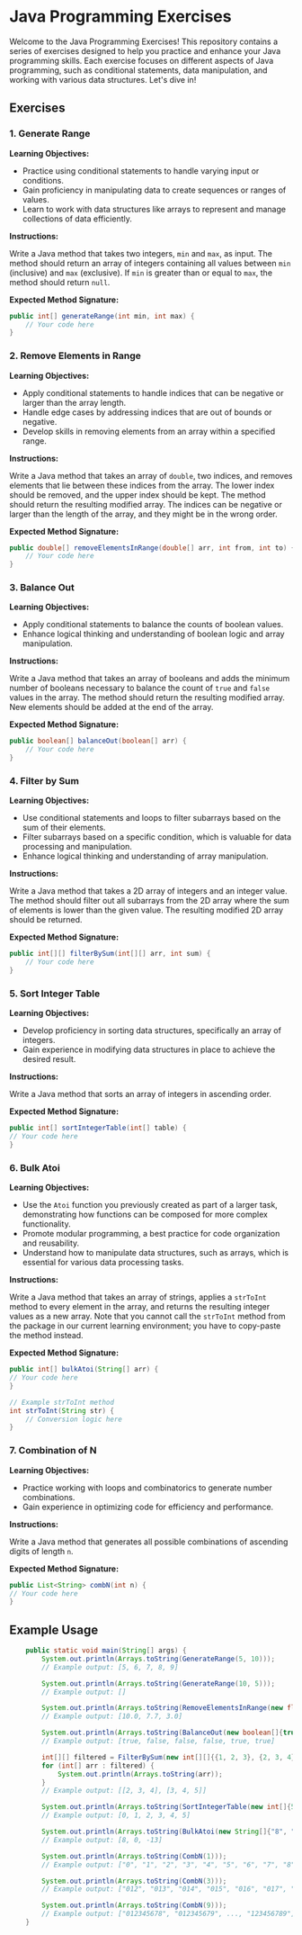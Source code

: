 # Java Programming Exercises

Welcome to the Java Programming Exercises! This repository contains a series of exercises designed to help you practice and enhance your Java programming skills. Each exercise focuses on different aspects of Java programming, such as conditional statements, data manipulation, and working with various data structures. Let's dive in!

## Exercises

### 1. Generate Range

**Learning Objectives:**

- Practice using conditional statements to handle varying input or conditions.
- Gain proficiency in manipulating data to create sequences or ranges of values.
- Learn to work with data structures like arrays to represent and manage collections of data efficiently.

**Instructions:**

Write a Java method that takes two integers, `min` and `max`, as input. The method should return an array of integers containing all values between `min` (inclusive) and `max` (exclusive). If `min` is greater than or equal to `max`, the method should return `null`.

**Expected Method Signature:**
```java
public int[] generateRange(int min, int max) {
    // Your code here
}
```
### 2. Remove Elements in Range

**Learning Objectives:**

- Apply conditional statements to handle indices that can be negative or larger than the array length.
- Handle edge cases by addressing indices that are out of bounds or negative.
- Develop skills in removing elements from an array within a specified range.

**Instructions:**

Write a Java method that takes an array of `double`, two indices, and removes elements that lie between these indices from the array. The lower index should be removed, and the upper index should be kept. The method should return the resulting modified array. The indices can be negative or larger than the length of the array, and they might be in the wrong order.

**Expected Method Signature:**

```java
public double[] removeElementsInRange(double[] arr, int from, int to) {
    // Your code here
}
```

### 3. Balance Out

**Learning Objectives:**

- Apply conditional statements to balance the counts of boolean values.
- Enhance logical thinking and understanding of boolean logic and array manipulation.

**Instructions:**

Write a Java method that takes an array of booleans and adds the minimum number of booleans necessary to balance the count of `true` and `false` values in the array. The method should return the resulting modified array. New elements should be added at the end of the array.

**Expected Method Signature:**
```java
public boolean[] balanceOut(boolean[] arr) {
    // Your code here
}
```

### 4. Filter by Sum

**Learning Objectives:**

- Use conditional statements and loops to filter subarrays based on the sum of their elements.
- Filter subarrays based on a specific condition, which is valuable for data processing and manipulation.
- Enhance logical thinking and understanding of array manipulation.

**Instructions:**

Write a Java method that takes a 2D array of integers and an integer value. The method should filter out all subarrays from the 2D array where the sum of elements is lower than the given value. The resulting modified 2D array should be returned.

**Expected Method Signature:**
```java
public int[][] filterBySum(int[][] arr, int sum) {
    // Your code here
}
```

### 5. Sort Integer Table

**Learning Objectives:**

- Develop proficiency in sorting data structures, specifically an array of integers.
- Gain experience in modifying data structures in place to achieve the desired result.

**Instructions:**

Write a Java method that sorts an array of integers in ascending order.

**Expected Method Signature:**
```java
public int[] sortIntegerTable(int[] table) {
// Your code here
}
```

### 6. Bulk Atoi

**Learning Objectives:**

- Use the `Atoi` function you previously created as part of a larger task, demonstrating how functions can be composed for more complex functionality.
- Promote modular programming, a best practice for code organization and reusability.
- Understand how to manipulate data structures, such as arrays, which is essential for various data processing tasks.

**Instructions:**

Write a Java method that takes an array of strings, applies a `strToInt` method to every element in the array, and returns the resulting integer values as a new array. Note that you cannot call the `strToInt` method from the package in our current learning environment; you have to copy-paste the method instead.

**Expected Method Signature:**
```java
public int[] bulkAtoi(String[] arr) {
// Your code here
}

// Example strToInt method
int strToInt(String str) {
    // Conversion logic here
}
```

### 7. Combination of N

**Learning Objectives:**

- Practice working with loops and combinatorics to generate number combinations.
- Gain experience in optimizing code for efficiency and performance.

**Instructions:**

Write a Java method that generates all possible combinations of ascending digits of length `n`.

**Expected Method Signature:**
```java
public List<String> combN(int n) {
// Your code here
}
```

## Example Usage

```java
    public static void main(String[] args) {
        System.out.println(Arrays.toString(GenerateRange(5, 10)));
        // Example output: [5, 6, 7, 8, 9]

        System.out.println(Arrays.toString(GenerateRange(10, 5)));
        // Example output: []

        System.out.println(Arrays.toString(RemoveElementsInRange(new float[]{10.0f, 0.8f, -0.4f, 20.0f, 7.7f, 3.0f}, 4, 1)));
        // Example output: [10.0, 7.7, 3.0]

        System.out.println(Arrays.toString(BalanceOut(new boolean[]{true, false, false, false})));
        // Example output: [true, false, false, false, true, true]

        int[][] filtered = FilterBySum(new int[][]{{1, 2, 3}, {2, 3, 4}, {3, 4, 5}}, 9);
        for (int[] arr : filtered) {
            System.out.println(Arrays.toString(arr));
        }
        // Example output: [[2, 3, 4], [3, 4, 5]]

        System.out.println(Arrays.toString(SortIntegerTable(new int[]{5, 4, 3, 2, 1, 0})));
        // Example output: [0, 1, 2, 3, 4, 5]

        System.out.println(Arrays.toString(BulkAtoi(new String[]{"8", "kood", "-13"})));
        // Example output: [8, 0, -13]

        System.out.println(Arrays.toString(CombN(1)));
        // Example output: ["0", "1", "2", "3", "4", "5", "6", "7", "8", "9"]

        System.out.println(Arrays.toString(CombN(3)));
        // Example output: ["012", "013", "014", "015", "016", "017", "018", ..., "679", "689", "789"]

        System.out.println(Arrays.toString(CombN(9)));
        // Example output: ["012345678", "012345679", ..., "123456789"]
    }
```